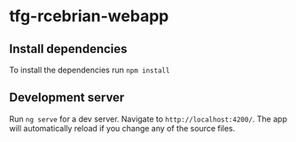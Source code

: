 # tfg-rcebrian-webapp
## Install dependencies
To install the dependencies run `npm install`

## Development server
Run `ng serve` for a dev server. Navigate to `http://localhost:4200/`. The app will automatically reload if you change any of the source files.
